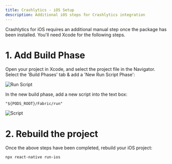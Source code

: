 ```yaml
---
title: Crashlytics - iOS Setup
description: Additional iOS steps for Crashlytics integration
---
```


Crashlytics for iOS requires an additional manual step once the package has been installed.
You'll need Xcode for the following steps.

# 1. Add Build Phase

Open your project in Xcode, and select the project file in the Navigator. Select the 'Build Phases' tab &
add a 'New Run Script Phase':

![Run Script](https://prismic-io.s3.amazonaws.com/invertase%2F96f32c96-0aca-4054-bf30-bd2448ca2462_new+project.png)

In the new build phase, add a new script into the text box:

```
"${PODS_ROOT}/Fabric/run"
```

![Script](https://prismic-io.s3.amazonaws.com/invertase%2Ff06cf5b3-884e-4cbc-8c3d-81072a254f1d_new+project+%281%29.png)

# 2. Rebuild the project

Once the above steps have been completed, rebuild your iOS project:

```bash
npx react-native run-ios
```
